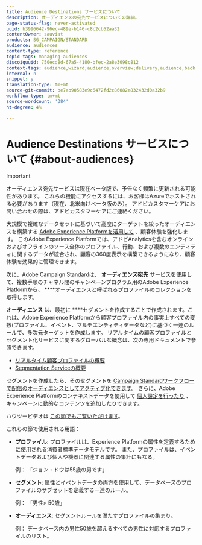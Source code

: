 ```yaml
---
title: Audience Destinations サービスについて
description: オーディエンスの宛先サービスについての詳細。
page-status-flag: never-activated
uuid: b3996642-96ec-489e-b146-c8c2cb52aa32
contentOwner: sauviat
products: SG_CAMPAIGN/STANDARD
audience: audiences
content-type: reference
topic-tags: managing-audiences
discoiquuid: 750ecd8d-67a5-4180-bfec-2a8e3098c812
context-tags: audience,wizard;audience,overview;delivery,audience,back
internal: n
snippet: y
translation-type: tm+mt
source-git-commit: be7ab90583e9c6472fd2c86082e832432d0a32b9
workflow-type: tm+mt
source-wordcount: '384'
ht-degree: 4%

---
```



# Audience Destinations サービスについて {#about-audiences}

>[!IMPORTANT]
>
>オーディエンス宛先サービスは現在ベータ版で、予告なく頻繁に更新される可能性があります。 これらの機能にアクセスするには、お客様はAzureでホストされる必要があります（現在、北米向けベータ版のみ）。 アドビカスタマーケアにお問い合わせの際は、アドビカスタマーケアにご連絡ください。

大規模で複雑なデータセットに基づいて高度にターゲットを絞ったオーディエンスを構築する [Adobe Experience Platformを活用して](https://docs.adobe.com/content/help/en/experience-platform/landing/home.html) 、顧客体験を強化します。 このAdobe Experience Platformでは、アドビAnalyticsを含むオンラインおよびオフラインのソース全体のプロファイル、行動、および複数のエンティティに関するデータが統合され、顧客の360度表示を構築できるようになり、顧客体験を効果的に管理できます。

次に、Adobe Campaign Standardは、 **オーディエンス宛先** サービスを使用して、複数手順のチャネル間のキャンペーンプログラム用のAdobe Experience Platformから、 ****&#x200B;オーディエンスと呼ばれるプロファイルのコレクションを取得します。

**オーディエンス** は、最初に ****&#x200B;セグメントを作成することで作成されます。これは、Adobe Experience Platformから顧客プロファイル内の事実上すべての変数(プロファイル、イベント、マルチエンティティデータなど)に基づく一連のルールで、多次元ターゲットを作成します。 リアルタイムの顧客プロファイルとセグメント化サービスに関するグローバルな概念は、次の専用ドキュメントで参照できます。

* [リアルタイム顧客プロファイルの概要](https://docs.adobe.com/content/help/ja-JP/experience-platform/profile/home.html)
* [Segmentation Serviceの概要](https://docs.adobe.com/content/help/en/experience-platform/segmentation/home.html)

セグメントを作成したら、そのセグメントを [Campaign Standardワークフローで配信のオーディエンスとしてアクティブ化できます](../../automating/using/aep-targeting-audiences.md)。 さらに、Adobe Experience Platformのコンテキストデータを使用して [個人設定を行ったり](../../automating/using/aep-personalizing-campaigns.md) 、キャンペーンに動的なコンテンツを追加したりできます。

ハウツービデオは [この節でもご覧いただけます](https://docs.adobe.com/content/help/en/campaign-learn/campaign-standard-tutorials/profiles-and-audiences/audience-destinations/audience-destinations-overview.html)。

これらの節で使用される用語：

* **プロファイル**: プロファイルは、Experience Platformの属性を定義するために使用される消費者標準データモデルです。 また、プロファイルは、イベントデータおよび個人や機器に関連する属性の集計にもなる。

   例： 「ジョン・ドウは55歳の男です」

* **セグメント**: 属性とイベントデータの両方を使用して、データベースのプロファイルのサブセットを定義する一連のルール。

   例： 「男性> 50歳」

* **オーディエンス**: セグメントルールを満たすプロファイルの集まり。

   例： データベース内の男性50歳を超えるすべての男性に対応するプロファイルのリスト。
